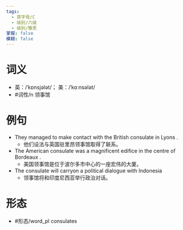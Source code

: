 ```yaml
---
tags:
  - 首字母/C
  - 级别/六级
  - 级别/雅思
掌握: false
模糊: false
---
```

# 词义
- 英：/ˈkɒnsjələt/； 美：/ˈkɑːnsələt/
- #词性/n  领事馆
# 例句
- They managed to make contact with the British consulate in Lyons .
	- 他们设法与英国驻里昂领事馆取得了联系。
- The American consulate was a magnificent edifice in the centre of Bordeaux .
	- 美国领事馆是位于波尔多市中心的一座宏伟的大厦。
- The consulate will carryon a political dialogue with Indonesia
	- 领事馆将和印度尼西亚举行政治对话。
# 形态
- #形态/word_pl consulates
